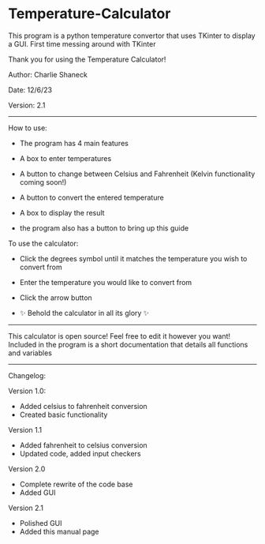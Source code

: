 # Temperature-Calculator
This program is a python temperature convertor that uses TKinter to display a GUI. First time messing around with TKinter

Thank you for using the Temperature Calculator!

Author: Charlie Shaneck

Date: 12/6/23

Version: 2.1

________________________________________________________

How to use:

- The program has 4 main features

 - A box to enter temperatures
 - A button to change between Celsius and Fahrenheit (Kelvin functionality coming soon!)
 - A button to convert the entered temperature
- A box to display the result
- the program also has a button to bring up this guide

To use the calculator:
- Click the degrees symbol until it matches the temperature you wish to convert from

- Enter the temperature you would like to convert from

- Click the arrow button

- ✨ Behold the calculator in all its glory ✨
______________________________________________________

This calculator is open source!
Feel free to edit it however you want!
Included in the program is a short documentation that details all functions and variables
______________________________________________________

Changelog:

Version 1.0:
- Added celsius to fahrenheit conversion
- Created basic functionality

Version 1.1
- Added fahrenheit to celsius conversion
- Updated code, added input checkers

Version 2.0
- Complete rewrite of the code base
- Added GUI

Version 2.1
- Polished GUI
- Added this manual page
